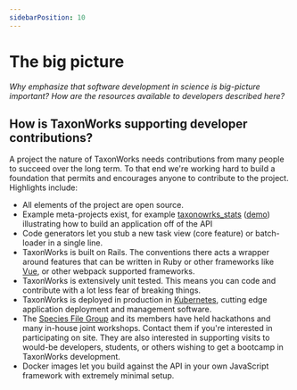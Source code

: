 ```yaml
---
sidebarPosition: 10
---
```


# The big picture

_Why emphasize that software development in science is big-picture important? How are the resources available to developers described here?_

## How is TaxonWorks supporting developer contributions?
A project the nature of TaxonWorks needs contributions from many people to succeed over the long term. To that end we're working hard to build a foundation that permits and encourages anyone to contribute to the project. Highlights include:
* All elements of the project are open source.
* Example meta-projects exist, for example [taxonowrks_stats](https://github.com/SpeciesFileGroup/taxonworks_stats) ([demo](https://stats.taxonworks.org)) illustrating how to build an application off of the API 
* Code generators let you stub a new task view (core feature) or batch-loader in a single line.  
* TaxonWorks is built on Rails. The conventions there acts a wrapper around features that can be written in Ruby or other frameworks like [Vue](https://vuejs.org/), or other webpack supported frameworks.
* TaxonWorks is extensively unit tested.  This means you can code and contribute with a lot less fear of breaking things.
* TaxonWorks is deployed in production in [Kubernetes](https://kubernetes.io/), cutting edge application deployment and management software.
* The [Species File Group](https://speciesfilegroup.org) and its members have held hackathons and many in-house joint workshops. Contact them if you're interested in participating on site.  They are also interested in supporting visits to would-be developers, students, or others wishing to get a bootcamp in TaxonWorks development.
* Docker images let you build against the API in your own JavaScript framework with extremely minimal setup.
